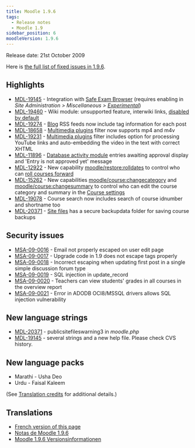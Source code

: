 ```yaml
---
title: Moodle 1.9.6
tags:
  - Release notes
  - Moodle 1.9
sidebar_position: 6
moodleVersion: 1.9.6
---
```

Release date: 21st October 2009

Here is [the full list of fixed issues in 1.9.6](http://tracker.moodle.org/browse/MDL/fixforversion/10340).

## Highlights

- [MDL-19145](https://tracker.moodle.org/browse/MDL-19145) - Integration with [Safe Exam Browser](http://www.safeexambrowser.org/) (requires enabling in *Site Administration > Miscellaneous > [Experimental](https://docs.moodle.org/en/Experimental)*)
- [MDL-19460](https://tracker.moodle.org/browse/MDL-19460) - Wiki module: unsupported feature, interwiki links, [disabled by default](http://moodle.org/mod/forum/discuss.php?d=125870)
- [MDL-19274](https://tracker.moodle.org/browse/MDL-19274) - [Blog](https://docs.moodle.org/en/Blog) RSS feeds now include tag information for each post
- [MDL-18658](https://tracker.moodle.org/browse/MDL-18658) - [Multimedia plugins](https://docs.moodle.org/en/Multimedia_plugins) filter now supports mp4 and m4v
- [MDL-19231](https://tracker.moodle.org/browse/MDL-19231) - [Multimedia plugins](https://docs.moodle.org/en/Multimedia_plugins) filter includes option for processing YouTube links and auto-embedding the video in the text with correct XHTML
- [MDL-11896](https://tracker.moodle.org/browse/MDL-11896) - [Database activity module](https://docs.moodle.org/en/Database_activity_module) entries awaiting approval display and 'Entry is not approved yet' message
- [MDL-12922](https://tracker.moodle.org/browse/MDL-12922) - New capability [moodle/restore:rolldates](https://docs.moodle.org/Capabilities/moodle/restore/rolldates) to control who can [roll courses forward](https://docs.moodle.org/en/Roll_courses_forward)
- [MDL-15262](https://tracker.moodle.org/browse/MDL-15262) - New capabilities [moodle/course:changecategory](https://docs.moodle.org/Capabilities/moodle/course/changecategory) and [moodle/course:changesummary](https://docs.moodle.org/Capabilities/moodle/course/changesummary) to control who can edit the course category and summary in the [Course settings](https://docs.moodle.org/en/Course_settings)
- [MDL-19078](https://tracker.moodle.org/browse/MDL-19078) - Course search now includes search of course idnumber and shortname too
- [MDL-20371](https://tracker.moodle.org/browse/MDL-20371) - [Site files](https://docs.moodle.org/en/Site_files) has a secure backupdata folder for saving course backups

## Security issues

- [MSA-09-0016](http://moodle.org/mod/forum/discuss.php?d=136879) - Email not properly escaped on user edit page
- [MSA-09-0017](http://moodle.org/mod/forum/discuss.php?d=136880) - Upgrade code in 1.9 does not escape tags properly
- [MSA-09-0018](http://moodle.org/mod/forum/discuss.php?d=136881) - Incorrect escaping when updating first post in a single simple discussion forum type
- [MSA-09-0019](http://moodle.org/mod/forum/discuss.php?d=136882) - SQL injection in update_record
- [MSA-09-0020](http://moodle.org/mod/forum/discuss.php?d=136884) - Teachers can view students' grades in all courses in the overview report
- [MSA-09-0021](http://moodle.org/mod/forum/discuss.php?d=136886) - Error in ADODB OCI8/MSSQL drivers allows SQL injection vulnerability

## New language strings

- [MDL-20371](https://tracker.moodle.org/browse/MDL-20371) - publicsitefileswarning3 in *moodle.php*
- [MDL-19145](https://tracker.moodle.org/browse/MDL-19145) - several strings and a new help file. Please check CVS history.

## New language packs

- Marathi - Usha Deo
- Urdu - Faisal Kaleem

(See [Translation credits](https://docs.moodle.org/en/Translation_credits) for additional details.)

## Translations

- [French version of this page](https://docs.moodle.org/19/fr/Notes_de_mise_à_jour_de_Moodle_1.9.6)
- [Notas de Moodle 1.9.6](https://docs.moodle.org/es/Notas_de_Moodle_1.9.6)
- [Moodle 1.9.6 Versionsinformationen](https://docs.moodle.org/de/Moodle_1.9.6_Versionsinformationen)
